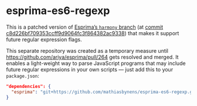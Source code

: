 # esprima-es6-regexp

This is a patched version of [Esprima’s `harmony` branch](https://github.com/ariya/esprima/tree/harmony) (at [commit c8d226bf709353ccff9d9064fc3f864382ac9338](https://github.com/ariya/esprima/commit/c8d226bf709353ccff9d9064fc3f864382ac9338)) that makes it support future regular expression flags.

This separate repository was created as a temporary measure until https://github.com/ariya/esprima/pull/264 gets resolved and merged. It enables a light-weight way to parse JavaScript programs that may include future regular expressions in your own scripts — just add this to your `package.json`:

```json
"dependencies": {
  "esprima": "git+https://github.com/mathiasbynens/esprima-es6-regexp.git"
}
```
